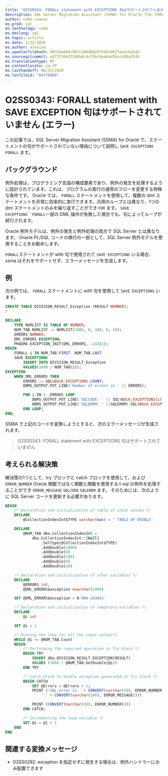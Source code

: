 ```yaml
---
title: 'O2SS0343: FORALL statement with EXCEPTIONS 句はサポートされていません (エラー)'
description: SQL Server Migration Assistant (SSMA) for Oracle では、FORALL ステートメントで SAVE EXCEPTION 句がサポートされていない理由について説明します。
author: nahk-ivanov
ms.prod: sql
ms.technology: ssma
ms.devlang: sql
ms.topic: article
ms.date: 1/22/2020
ms.author: alexiva
ms.openlocfilehash: 907bda694c083ce90db029f2041062feedcbd242
ms.sourcegitcommit: e572f1642f588b8c4c75bc9ea6adf4ccd48a353b
ms.translationtype: MT
ms.contentlocale: ja-JP
ms.lasthandoff: 06/15/2020
ms.locfileid: "84778964"
---
```

# <a name="o2ss0343-forall-statement-with-save-exception-clause-is-not-supported-error"></a>O2SS0343: FORALL statement with SAVE EXCEPTION 句はサポートされていません (エラー)

この記事では、SQL Server Migration Assistant (SSMA) for Oracle で、ステートメントの句がサポートされていない理由について説明し `SAVE EXCEPTIONS` `FORALL` ます。

## <a name="background"></a>バックグラウンド

例外処理は、プログラミング言語の構成要素であり、例外の発生を処理するように設計されています。これは、プログラムの実行の通常のフローを変更する特殊な条件です。 Oracle では、 `FORALL` ステートメントを使用して、複数の dml ステートメントを非常に効率的に実行できます。汎用のループとは異なり、1つの dml ステートメントのみを繰り返すことができ `FOR` ます。 `SAVE EXCEPTIONS``FORALL`一部の DML 操作が失敗した場合でも、句によってループが続行されます。

Oracle 例外モデルは、例外の発生と例外処理の両方で SQL Server とは異なります。 Oracle PL/SQL コードの移行の一部として、SQL Server 例外モデルを使用することをお勧めします。

`FORALL`ステートメントが with 句で使用されて `SAVE EXCEPTIONS` いる場合、ssma はそれをサポートせず、エラーメッセージを生成します。

## <a name="example"></a>例

次の例では、 `FORALL` ステートメントに with 句を使用して `SAVE EXCEPTIONS` います。

```sql
CREATE TABLE DIVISION_RESULT_Exception (RESULT NUMBER);
/

DECLARE
    TYPE NUMLIST IS TABLE OF NUMBER;
    NUM_TAB NUMLIST := NUMLIST(1000, 0, 100, 0, 10);
    ERRORS NUMBER;
    DML_ERRORS EXCEPTION;
    PRAGMA EXCEPTION_INIT(DML_ERRORS, -24381);
BEGIN
    FORALL i IN NUM_TAB.FIRST..NUM_TAB.LAST
    SAVE EXCEPTIONS
        INSERT INTO DIVISION_RESULT_Exception
        VALUES(1000 / NUM_TAB(i));
EXCEPTION
    WHEN DML_ERRORS THEN
        ERRORS := SQL%BULK_EXCEPTIONS.COUNT;
        DBMS_OUTPUT.PUT_LINE('Number of errors is ' || ERRORS);

        FOR i IN 1..ERRORS LOOP
            DBMS_OUTPUT.PUT_LINE('SQLCODE: ' || SQL%BULK_EXCEPTIONS(i).ERROR_INDEX);
            DBMS_OUTPUT.PUT_LINE('SQLERRM: ' ||SQLERRM(-SQL%BULK_EXCEPTIONS(i).ERROR_CODE));
        END LOOP;
END;
```

SSMA で上記のコードを変換しようとすると、次のエラーメッセージが生成されます。

> O2SS0343: FORALL statement with EXCEPTIONS 句はサポートされていません

## <a name="possible-remedies"></a>考えられる解決策

解決策の1つとして、try ブロックと catch ブロックを使用して、および `ERROR_NUMBER` Oracle 関数ではなく関数と関数を使用する t-sql の例外を処理することができ `ERROR_MESSAGE` `SQLCODE` `SQLERRM` ます。 そのためには、次のように SQL Server コードを更新する必要があります。

```sql
BEGIN
    /* Declaration and initialization of table of input values */
    DECLARE
        @CollectionIndexInt$TYPE varchar(max) = ' TABLE OF DOUBLE'

    DECLARE
        @NUM_TAB dbo.CollectionIndexInt =
            dbo.CollectionIndexInt::[Null]
                .SetType(@CollectionIndexInt$TYPE)
                .AddDouble(1000)
                .AddDouble(0)
                .AddDouble(100)
                .AddDouble(0)
                .AddDouble(10)

    /* Declaration and initialization of other variables */
    DECLARE
        @ERRORS int,
        @DML_ERRORS$exception nvarchar(1000)

    SET @DML_ERRORS$exception = N'ORA-24381%'

    /* Declaration and initialization of temporary variables */
    DECLARE
        @i int

    SET @i = 1

    /* Running the loop for all the input values*/
    WHILE @i <= @NUM_TAB.Count
    BEGIN
        /* Performing the required operation in Try block */
        BEGIN TRY
            INSERT dbo.DIVISION_RESULT_EXCEPTION(RESULT)
            VALUES (1000 / @NUM_TAB.GetDouble(@i))
        END TRY

        /* Catch block to handle exception generated in Try block */
        BEGIN CATCH
            SET @Errors = @Errors + 1;
            PRINT ('SQL error is ' + CONVERT(varchar(20), ERROR_NUMBER()) +
                ':' + CONVERT(varchar(100), ERROR_MESSAGE()))

            PRINT (CONVERT(Varchar(30), ERROR_NUMBER()))
        END CATCH;

        /* Incrementing the loop variable */
        SET @i = @i + 1
    END
END
```

## <a name="related-conversion-messages"></a>関連する変換メッセージ

* O2SS0282: exception を指定せずに発生する場合は、例外ハンドラーにのみ配置できます
